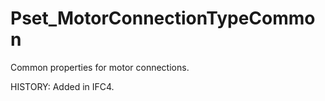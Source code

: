 # Pset_MotorConnectionTypeCommon

Common properties for motor connections.
<!-- end of short definition -->

 HISTORY: Added in IFC4.
